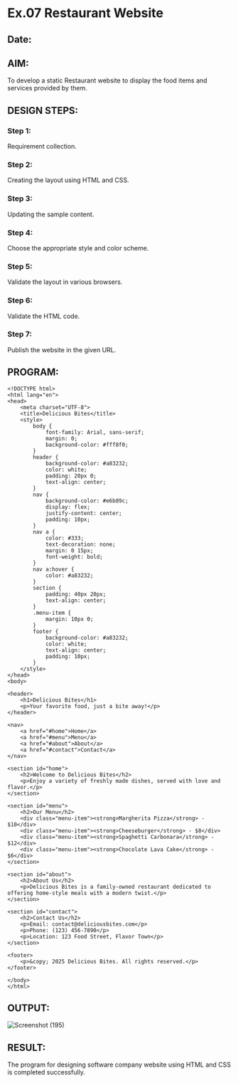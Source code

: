 # Ex.07 Restaurant Website
## Date:

## AIM:
To develop a static Restaurant website to display the food items and services provided by them.

## DESIGN STEPS:

### Step 1:
Requirement collection.

### Step 2:
Creating the layout using HTML and CSS.

### Step 3:
Updating the sample content.

### Step 4:
Choose the appropriate style and color scheme.

### Step 5:
Validate the layout in various browsers.

### Step 6:
Validate the HTML code.

### Step 7:
Publish the website in the given URL.

## PROGRAM:
```
<!DOCTYPE html>
<html lang="en">
<head>
    <meta charset="UTF-8">
    <title>Delicious Bites</title>
    <style>
        body {
            font-family: Arial, sans-serif;
            margin: 0;
            background-color: #fff8f0;
        }
        header {
            background-color: #a83232;
            color: white;
            padding: 20px 0;
            text-align: center;
        }
        nav {
            background-color: #e6b89c;
            display: flex;
            justify-content: center;
            padding: 10px;
        }
        nav a {
            color: #333;
            text-decoration: none;
            margin: 0 15px;
            font-weight: bold;
        }
        nav a:hover {
            color: #a83232;
        }
        section {
            padding: 40px 20px;
            text-align: center;
        }
        .menu-item {
            margin: 10px 0;
        }
        footer {
            background-color: #a83232;
            color: white;
            text-align: center;
            padding: 10px;
        }
    </style>
</head>
<body>

<header>
    <h1>Delicious Bites</h1>
    <p>Your favorite food, just a bite away!</p>
</header>

<nav>
    <a href="#home">Home</a>
    <a href="#menu">Menu</a>
    <a href="#about">About</a>
    <a href="#contact">Contact</a>
</nav>

<section id="home">
    <h2>Welcome to Delicious Bites</h2>
    <p>Enjoy a variety of freshly made dishes, served with love and flavor.</p>
</section>

<section id="menu">
    <h2>Our Menu</h2>
    <div class="menu-item"><strong>Margherita Pizza</strong> - $10</div>
    <div class="menu-item"><strong>Cheeseburger</strong> - $8</div>
    <div class="menu-item"><strong>Spaghetti Carbonara</strong> - $12</div>
    <div class="menu-item"><strong>Chocolate Lava Cake</strong> - $6</div>
</section>

<section id="about">
    <h2>About Us</h2>
    <p>Delicious Bites is a family-owned restaurant dedicated to offering home-style meals with a modern twist.</p>
</section>

<section id="contact">
    <h2>Contact Us</h2>
    <p>Email: contact@deliciousbites.com</p>
    <p>Phone: (123) 456-7890</p>
    <p>Location: 123 Food Street, Flavor Town</p>
</section>

<footer>
    <p>&copy; 2025 Delicious Bites. All rights reserved.</p>
</footer>

</body>
</html>
```

## OUTPUT:

![Screenshot (195)](https://github.com/user-attachments/assets/e5186ea3-f34b-459a-afb2-1eee89c778f7)


## RESULT:
The program for designing software company website using HTML and CSS is completed successfully.

